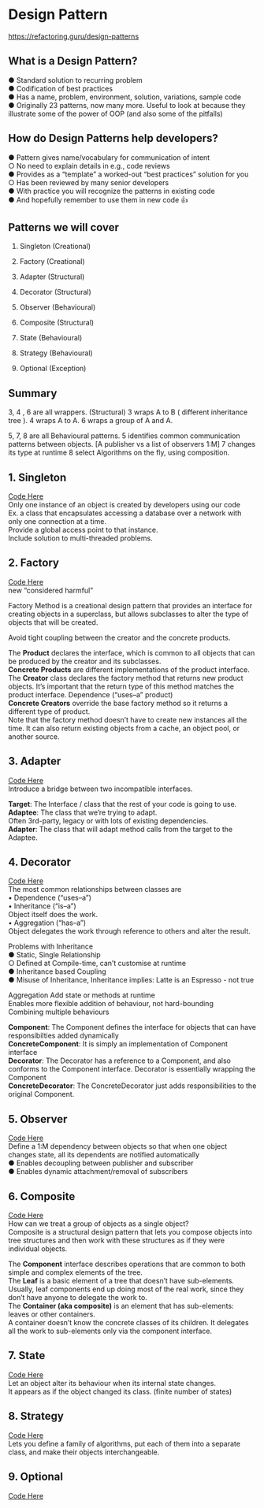 # Design Pattern
https://refactoring.guru/design-patterns 
## What is a Design Pattern?
● Standard solution to recurring problem \
● Codification of best practices \
● Has a name, problem, environment, solution, variations, sample code \
● Originally 23 patterns, now many more. Useful to look at because they \
illustrate some of the power of OOP (and also some of the pitfalls)

## How do Design Patterns help developers?
● Pattern gives name/vocabulary for communication of intent  
    ○ No need to explain details in e.g., code reviews \
● Provides as a “template” a worked-out “best practices” solution for you  
    ○ Has been reviewed by many senior developers \
● With practice you will recognize the patterns in existing code \
● And hopefully remember to use them in new code 👍

## Patterns we will cover
1. Singleton    (Creational)
2. Factory      (Creational) 
   
3. Adapter      (Structural) 
4. Decorator    (Structural) 
   
5. Observer     (Behavioural)
6. Composite    (Structural) 
   
7. State        (Behavioural)
8. Strategy     (Behavioural) 

9.  Optional    (Exception)
 
## Summary
3, 4 , 6 are all wrappers. (Structural)
3 wraps A to B ( different inheritance tree ).
4 wraps A to A.
6 wraps a group of A and A.

5, 7, 8 are all Behavioural patterns.
5 identifies common communication patterns between objects.
[A publisher vs a list of observers 1:M]
7 changes its type at runtime
8 select Algorithms on the fly, using composition.

## 1. Singleton 
[Code Here](./Singleton_single_threaded.java) \
Only one instance of an object is created by developers using our code \
    Ex. a class that encapsulates accessing a database over a network with only one connection at a time. \
Provide a global access point to that instance. \
Include solution to multi-threaded problems.

## 2. Factory
[Code Here](./Factory.java) \
new “considered harmful” 

Factory Method is a creational design pattern that provides an interface for creating objects in a
superclass, but allows subclasses to alter the type of objects that will be created.

Avoid tight coupling between the creator and the concrete products.

The **Product** declares the interface, which is common to all objects that can be produced by the creator and its subclasses.\
**Concrete Products** are different implementations of the product interface.\
The **Creator** class declares the factory method that returns new product objects. It’s
important that the return type of this method matches the product interface. Dependence (“uses–a” product) \
**Concrete Creators** override the base factory method so it returns a different type of product. \
Note that the factory method doesn’t have to create new instances all the time. It can also return existing objects from a cache, an object pool, or another source.

## 3. Adapter 
[Code Here](./Adapter.java) \
Introduce a bridge between two incompatible interfaces.

**Target**: The Interface / class that the rest of your code is going to use. \
**Adaptee**: The class that we’re trying to adapt. \
Often 3rd-party, legacy or with lots of existing dependencies.\
**Adapter**: The class that will adapt method calls from the target to the Adaptee. 

## 4. Decorator 
[Code Here](./Decorator.java) \
The most common relationships between classes are \
• Dependence (“uses–a”) \
• Inheritance (“is–a”) \
Object itself does the work.\
• Aggregation (“has–a”) \
Object delegates the work through reference to others and alter the result.

Problems with Inheritance \
● Static, Single Relationship \
○ Defined at Compile-time, can’t customise at runtime \
● Inheritance based Coupling \
● Misuse of Inheritance, Inheritance implies: Latte is an Espresso - not true 

Aggregation
Add state or methods at runtime\
Enables more flexible addition of behaviour, not hard-bounding \
Combining multiple behaviours

**Component**: The Component defines the interface for objects that can have responsibilties added dynamically \
**ConcreteComponent**: It is simply an implementation of Component interface \
**Decorator**: The Decorator has a reference to a Component, and also conforms to the Component interface. Decorator is essentially wrapping the Component \
**ConcreteDecorator**: The ConcreteDecorator just adds responsibilities to the original Component. 

## 5. Observer
[Code Here](./Observer.java) \
 Define a 1:M dependency between objects so that when one object changes state, all its dependents are notified automatically \
● Enables decoupling between publisher and subscriber \
● Enables dynamic attachment/removal of subscribers 

## 6. Composite
[Code Here](./Composite.java) \
How can we treat a group of objects as a single object? \
Composite is a structural design pattern that lets you compose objects into tree structures and
then work with these structures as if they were individual objects.

The **Component** interface describes operations that are common to both simple and complex elements of the tree. \
The **Leaf** is a basic element of a tree that doesn’t have sub-elements. \
Usually, leaf components end up doing most of the real work, since they don’t have anyone to
delegate the work to. \
The **Container (aka composite)** is an element that has sub-elements: leaves or other containers. \
A container doesn’t know the concrete classes of its children. 
It delegates all the work to sub-elements only via the component interface.


## 7. State
[Code Here](./State.java) \
 Let an object alter its behaviour when its internal state changes. \
 It appears as if the object changed its class. (finite number of states)

## 8. Strategy   
[Code Here](./Strategy.java) \
Lets you define a family of algorithms, put each of
them into a separate class, and make their objects interchangeable.


## 9. Optional 
[Code Here](./OptionalDemo.java) 